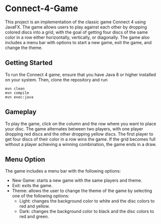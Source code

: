 # Connect-4-Game
This project is an implementation of the classic game Connect 4 using JavaFX. The game allows users to play against each other by dropping colored discs into a grid, with the goal of getting four discs of the same color in a row either horizontally, vertically, or diagonally. The game also includes a menu bar with options to start a new game, exit the game, and change the theme.

## Getting Started
To run the Connect 4 game, ensure that you have Java 8 or higher installed on your system. Then, clone the repository and run
```
mvn clean
mvn compile
mvn exec:java
```

## Gameplay
To play the game, click on the column and the row where you want to place your disc. The game alternates between two players, with one player dropping red discs and the other dropping yellow discs. The first player to get four discs of their color in a row wins the game. If the grid becomes full without a player achieving a winning combination, the game ends in a draw.

## Menu Option
The game includes a menu bar with the following options:

+ New Game: starts a new game with the same players and theme.
+ Exit: exits the game.
+ Theme: allows the user to change the theme of the game by selecting one of the following options:
  + Light: changes the background color to white and the disc colors to red and yellow.
  + Dark: changes the background color to black and the disc colors to red and green.
